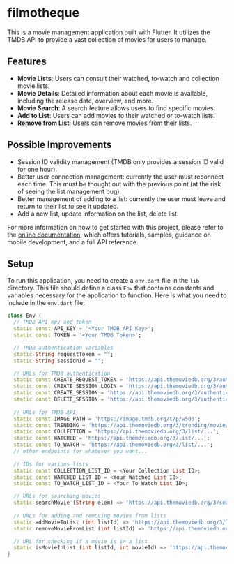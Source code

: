 # filmotheque

This is a movie management application built with Flutter. It utilizes the TMDB API to provide a vast collection of movies for users to manage.

## Features

- **Movie Lists**: Users can consult their watched, to-watch and collection movie lists.
- **Movie Details**: Detailed information about each movie is available, including the release date, overview, and more.
- **Movie Search**: A search feature allows users to find specific movies.
- **Add to List**: Users can add movies to their watched or to-watch lists.
- **Remove from List**: Users can remove movies from their lists.

## Possible Improvements
- Session ID validity management (TMDB only provides a session ID valid for one hour).
- Better user connection management: currently the user must reconnect each time. This must be thought out with the previous point (at the risk of seeing the list management bug).
- Better management of adding to a list: currently the user must leave and return to their list to see it updated.
- Add a new list, update information on the list, delete list.

For more information on how to get started with this project, please refer to the [online documentation](https://docs.flutter.dev/), which offers tutorials, samples, guidance on mobile development, and a full API reference.

## Setup

To run this application, you need to create a `env.dart` file in the `lib` directory. This file should define a class `Env` that contains constants and variables necessary for the application to function. Here is what you need to include in the `env.dart` file:

```dart
class Env {
  // TMDB API key and token
  static const API_KEY = '<Your TMDB API Key>';
  static const TOKEN = '<Your TMDB Token>';

  // TMDB authentication variables
  static String requestToken = "";
  static String sessionId = "";

  // URLs for TMDB authentication
  static const CREATE_REQUEST_TOKEN = 'https://api.themoviedb.org/3/authentication/token/new';
  static const CREATE_SESSION_LOGIN = 'https://api.themoviedb.org/3/authentication/token/validate_with_login';
  static const CREATE_SESSION = 'https://api.themoviedb.org/3/authentication/session/new';
  static const DELETE_SESSION = 'https://api.themoviedb.org/3/authentication/session';
  
  // URLs for TMDB API
  static const IMAGE_PATH = 'https://image.tmdb.org/t/p/w500';
  static const TRENDING = 'https://api.themoviedb.org/3/trending/movie/day?language=en-US';
  static const COLLECTION = 'https://api.themoviedb.org/3/list/...';
  static const WATCHED = 'https://api.themoviedb.org/3/list/...';
  static const TO_WATCH = 'https://api.themoviedb.org/3/list/...';
  // other endpoints for whatever you want...
  
  // IDs for various lists
  static const COLLECTION_LIST_ID = <Your Collection List ID>;
  static const WATCHED_LIST_ID = <Your Watched List ID>;
  static const TO_WATCH_LIST_ID = <Your To Watch List ID>;

  // URLs for searching movies
  static searchMovie (String elem) => 'https://api.themoviedb.org/3/search/movie?query=$elem&language=en-US';
  
  // URLs for adding and removing movies from lists
  static addMovieToList (int listId) => 'https://api.themoviedb.org/3/list/$listId/add_item?session_id=$sessionId';
  static removeMovieFromList (int listId) => 'https://api.themoviedb.org/3/list/$listId/remove_item?session_id=$sessionId';

  // URL for checking if a movie is in a list
  static isMovieInList (int listId, int movieId) => 'https://api.themoviedb.org/3/list/$listId/item_status?movie_id=$movieId';
}
```
